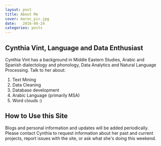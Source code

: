 ```yaml
---
layout: post
title: About Me
cover: maroc_pic.jpg
date:   2016-08-24
categories: posts
---
```


## Cynthia Vint, Language and Data Enthusiast

Cynthia Vint has a background in Middle Eastern Studies, Arabic and Spanish dialectology and phonology, Data Analytics and Natural Language Processing. Talk to her about:

1. Text Mining
2. Data Cleaning
3. Database development
4. Arabic Language (primarily MSA)
5. Word clouds :)

## How to Use this Site

Blogs and personal information and updates will be added periodically. Please contact Cynthia to request information about her past and current projects, report issues with the site, or ask what she's doing this weekend.
